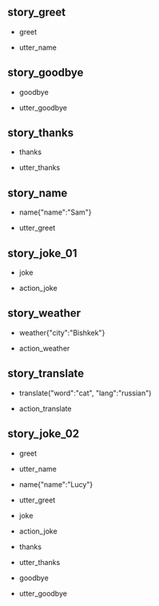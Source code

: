 ## story_greet <!--- The name of the story. It is not mandatory, but useful for debugging. --> 
* greet <!--- User input expressed as intent. In this case it represents users message 'Hello'. --> 
 - utter_name <!--- The response of the chatbot expressed as an action. In this case it represents chatbot's response 'Hello, how can I help?' --> 
 
## story_goodbye
* goodbye
 - utter_goodbye  

## story_thanks
* thanks
 - utter_thanks

## story_name
* name{"name":"Sam"}
 - utter_greet
## story_joke_01
* joke
 - action_joke
## story_weather
* weather{"city":"Bishkek"}
 - action_weather
## story_translate
* translate("word":"cat", "lang":"russian")
 - action_translate
## story_joke_02
* greet
 - utter_name
* name{"name":"Lucy"} <!--- User response with an entity. In this case it represents user message 'My name is Lucy.' --> 
 - utter_greet
* joke
 - action_joke
* thanks
 - utter_thanks
* goodbye
 - utter_goodbye 